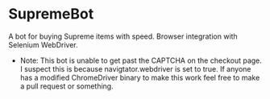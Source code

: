 # SupremeBot
A bot for buying Supreme items with speed. Browser integration with Selenium WebDriver.

- Note: This bot is unable to get past the CAPTCHA on the checkout page. I suspect this is because navigtator.webdriver is set to true. If anyone has a modified ChromeDriver binary to make this work feel free to make a pull request or something. 
